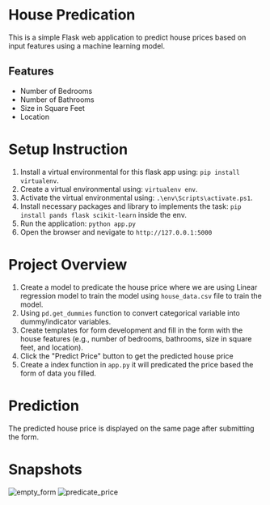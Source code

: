 # House Predication
This is a simple Flask web application to predict house prices based on input features using a machine learning model.

## Features
- Number of Bedrooms
- Number of Bathrooms
- Size in Square Feet
- Location

# Setup Instruction
1. Install a virtual environmental for this flask app using: `pip install virtualenv`.
2. Create a virtual environmental using: `virtualenv env`.
3. Activate the virtual environmental using: `.\env\Scripts\activate.ps1`.
4. Install necessary packages and library to implements the task: `pip install pands flask scikit-learn` inside the env.
5. Run the application: `python app.py`
6. Open the browser and nevigate to `http://127.0.0.1:5000`

# Project Overview
1. Create a model to predicate the house price where we are using Linear regression model to train the model using `house_data.csv` file to train the model.
2. Using `pd.get_dummies` function to convert categorical variable into dummy/indicator variables.
3. Create templates for form development and fill in the form with the house features (e.g., number of bedrooms, bathrooms, size in square feet, and location).
4.  Click the "Predict Price" button to get the predicted house price
5. Create a index function in `app.py` it will predicated the price based the form of data you filled.

# Prediction
The predicted house price is displayed on the same page after submitting the form.

# Snapshots
![empty_form](https://github.com/user-attachments/assets/6812a31c-9a69-4328-8d6a-70f38b1f2ba3)
![predicate_price](https://github.com/user-attachments/assets/d5eca185-8e69-4385-a376-59c333aab09f)

